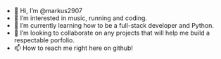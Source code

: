- 👋 Hi, I’m @markus2907
- 👀 I’m interested in music, running and coding.
- 🌱 I’m currently learning how to be a full-stack developer and Python.
- 💞️ I’m looking to collaborate on any projects that will help me build a respectable porfolio.
- 📫 How to reach me right here on github!

<!---
markus2907/markus2907 is a ✨ special ✨ repository because its `README.md` (this file) appears on your GitHub profile.
You can click the Preview link to take a look at your changes.
--->
